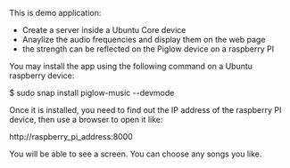 This is demo application:

- Create a server inside a Ubuntu Core device
- Anaylize the audio frequencies and display them on the web page
- the strength can be reflected on the Piglow device on a raspberry PI

You may install the app using the following command on a Ubuntu raspberry device:

$ sudo snap install piglow-music --devmode

Once it is installed, you need to find out the IP address of the raspberry PI device, then use a browser to open it like:

http://raspberry_pi_address:8000

You will be able to see a screen. You can choose any songs you like.
